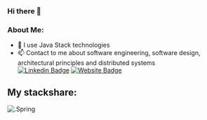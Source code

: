### Hi there 👋
### About Me:

- 🔭 I use Java Stack technologies
- 📫 Contact to me about software engineering, software design, architectural principles and distributed systems <br/>
[![Linkedin Badge](https://img.shields.io/badge/-burakcekil-blue?style=flat-square&logo=Linkedin&logoColor=white&link=https://www.linkedin.com/in/burakcekil/)](https://www.linkedin.com/in/burakcekil/) [![Website Badge](https://img.shields.io/website?down_color=red&down_message=down&label=https://burakcekil.com&up_color=green&up_message=up&url=https%3A%2F%2Fburakcekil.com)](https://burakcekil.com)

## My stackshare:
![.Spring](https://img.shields.io/static/v1?style=for-the-badge&message=Spring&color=success&logo=Spring&logoColor=FFFFFF&label=)


<!--
**cekil/cekil** is a ✨ _special_ ✨ repository because its `README.md` (this file) appears on your GitHub profile.

Here are some ideas to get you started:

- 🔭 I’m currently working on ...
- 🌱 I’m currently learning ...
- 👯 I’m looking to collaborate on ...
- 🤔 I’m looking for help with ...
- 💬 Ask me about ...
- 📫 How to reach me: ...
- 😄 Pronouns: ...
- ⚡ Fun fact: ...
-->



<!--![Your Repository's Stats](https://github-readme-stats.vercel.app/api?username=cekil&show_icons=true) -->
<!--![Your Repository's Stats](https://github-readme-stats.vercel.app/api/top-langs/?username=cekil) -->
<!--[Profile View Counter](https://komarev.com/ghpvc/?username=cekil)  -->
